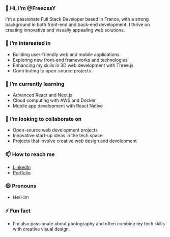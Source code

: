 ### 👋 Hi, I’m @FreecssY

I'm a passionate Full Stack Developer based in France, with a strong background in both front-end and back-end development. I thrive on creating innovative and visually appealing web solutions.

### 👀 I’m interested in
- Building user-friendly web and mobile applications
- Exploring new front-end frameworks and technologies
- Enhancing my skills in 3D web development with Three.js
- Contributing to open-source projects

### 🌱 I’m currently learning
- Advanced React and Next.js
- Cloud computing with AWS and Docker
- Mobile app development with React Native

### 💞️ I’m looking to collaborate on
- Open-source web development projects
- Innovative start-up ideas in the tech space
- Projects that involve creative web design and development

### 📫 How to reach me
- [LinkedIn](https://www.linkedin.com/in/youssefmhand/)
- [Portfolio](https://www.youssefmhand.tech/)

### 😄 Pronouns
- He/Him

### ⚡ Fun fact
- I'm also passionate about photography and often combine my tech skills with creative visual design.


<!---
FreecssY/FreecssY is a ✨ special ✨ repository because its `README.md` (this file) appears on your GitHub profile.
You can click the Preview link to take a look at your changes.
--->
